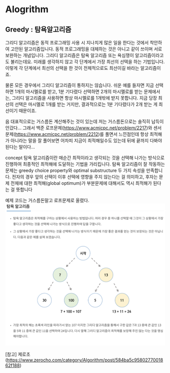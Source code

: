 

# Alogrithm


## Greedy : 탐욕알고리즘

그리디 알고리즘은 동적 프로그래밍 사용 시 지나치게 많은 일을 한다는 것에서 착안하여 고안된 알고리즘입니다. 동적 프로그래밍을 대체하는 것은 아니고 같이 쓰이며 서로 보완하는 개념입니다.
그리디 알고리즘은 탐욕 알고리즘 또는 욕심쟁이 알고리즘이라고도 불리는데요. 미래를 생각하지 않고 각 단계에서 가장 최선의 선택을 하는 기법입니다. 이렇게 각 단계에서 최선의 선택을 한 것이 전체적으로도 최선이길 바라는 알고리즘이죠.

물론 모든 경우에서 그리디 알고리즘이 통하지는 않습니다. 쉬운 예를 들자면 지금 선택하면 1개의 마시멜로를 받고, 1분 기다렸다 선택하면 2개의 마시멜로를 받는 문제에서는, 그리디 알고리즘을 사용하면 항상 마시멜로를 1개밖에 받지 못합니다. 지금 당장 최선의 선택은 마시멜로 1개를 받는 거지만, 결과적으로는 1분 기다렸다가 2개 받는 게 최선이기 때문이죠.

음 대표적으로는 거스름돈 계산해주는 것이 있는데 저는 거스름돈으로는 솔직히 납득이 안갔다... 
그래서 백준 로프문제(https://www.acmicpc.net/problem/2217)와 센서 문제(https://www.acmicpc.net/problem/2212)를 풀면서 느낀점인데 
항상 최적해가 아니라는 말을 잘 풀어보면 어차피 지금이 최적해일수도 있는데 뒤에 끝까지 다봐야된다는 말이다... 

concept
탐욕 알고리즘이란 매순간 최적이라고 생각되는 것을 선택해 나가는 방식으로 진행하여 최종적인 최적해에 도달하는 기법을 가리킵니다. 탐욕 알고리즘이 잘 작동하는 문제는 greedy choice property와 optimal substructure 두 가지 속성을 만족합니다. 전자의 경우 앞의 선택이 이후 선택에 영향을 주지 않는다는 걸 의미하고, 후자는 문제 전체에 대한 최적해(global optimum)가 부분문제에 대해서도 역시 최적해가 된다는 걸 뜻합니다

예제 코드는 거스름돈말고 로프문제로 올렸다.
![greedy](./greedy.png)


[참고] 제로초 (https://www.zerocho.com/category/Algorithm/post/584ba5c9580277001862f188)


